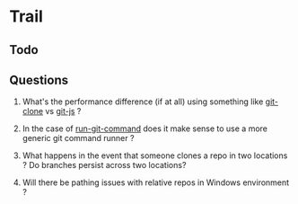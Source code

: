 # Trail

## Todo

## Questions

1. What's the performance difference (if at all) using something like [git-clone](https://github.com/jaz303/git-clone) vs [git-js](https://github.com/steveukx/git-js) ?

2. In the case of [run-git-command](https://www.npmjs.com/package/run-git-command) does it make sense to use a more generic git command runner ?

3. What happens in the event that someone clones a repo in two locations ? Do branches persist across two locations?

4. Will there be pathing issues with relative repos in Windows environment ?
